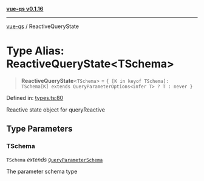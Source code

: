 [**vue-qs v0.1.16**](../README.md)

---

[vue-qs](../README.md) / ReactiveQueryState

# Type Alias: ReactiveQueryState\<TSchema\>

> **ReactiveQueryState**\<`TSchema`\> = `{ [K in keyof TSchema]: TSchema[K] extends QueryParameterOptions<infer T> ? T : never }`

Defined in: [types.ts:80](https://github.com/iamsomraj/vue-qs/blob/e1f88d67026c08e56605a693106ef6b717bd39ad/src/types.ts#L80)

Reactive state object for queryReactive

## Type Parameters

### TSchema

`TSchema` _extends_ [`QueryParameterSchema`](QueryParameterSchema.md)

The parameter schema type
